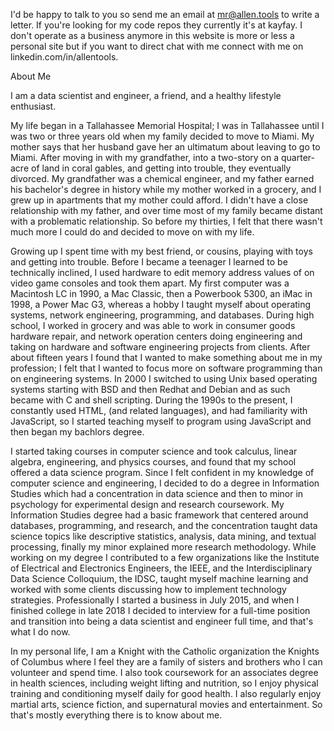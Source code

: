 I'd be happy to talk to you so send me an email at mr@allen.tools to write a letter. If you're looking for my code repos they currently it's at kayfay. I don't operate as a business anymore in this website is more or less a personal site but if you want to direct chat with me connect with me on linkedin.com/in/allentools.

About Me

I am a data scientist and engineer, a friend, and a healthy lifestyle enthusiast.

My life began in a Tallahassee Memorial Hospital; I was in Tallahassee until I was two or three years old when my family decided to move to Miami. My mother says that her husband gave her an ultimatum about leaving to go to Miami. After moving in with my grandfather, into a two-story on a quarter-acre of land in coral gables, and getting into trouble, they eventually divorced. My grandfather was a chemical engineer, and my father earned his bachelor's degree in history while my mother worked in a grocery, and I grew up in apartments that my mother could afford. I didn't have a close relationship with my father, and over time most of my family became distant with a problematic relationship. So before my thirties, I felt that there wasn't much more I could do and decided to move on with my life.

Growing up I spent time with my best friend, or cousins, playing with toys and getting into trouble. Before I became a teenager I learned to be technically inclined, I used hardware to edit memory address values of on video game consoles and took them apart. My first computer was a Macintosh LC in 1990, a Mac Classic, then a Powerbook 5300, an iMac in 1998, a Power Mac G3, whereas a hobby I taught myself about operating systems, network engineering, programming, and databases. During high school, I worked in grocery and was able to work in consumer goods hardware repair, and network operation centers doing engineering and taking on hardware and software engineering projects from clients. After about fifteen years I found that I wanted to make something about me in my profession; I felt that I wanted to focus more on software programming than on engineering systems. In 2000 I switched to using Unix based operating systems starting with BSD and then Redhat and Debian and as such became with C and shell scripting. During the 1990s to the present, I constantly used HTML, (and related languages), and had familiarity with JavaScript, so I started teaching myself to program using JavaScript and then began my bachlors degree.

I started taking courses in computer science and took calculus, linear algebra, engineering, and physics courses, and found that my school offered a data science program. Since I felt confident in my knowledge of computer science and engineering, I decided to do a degree in Information Studies which had a concentration in data science and then to minor in psychology for experimental design and research coursework. My Information Studies degree had a basic framework that centered around databases, programming, and research, and the concentration taught data science topics like descriptive statistics, analysis, data mining, and textual processing, finally my minor explained more research methodology. While working on my degree I contributed to a few organizations like the Institute of Electrical and Electronics Engineers, the IEEE, and the Interdisciplinary Data Science Colloquium, the IDSC, taught myself machine learning and worked with some clients discussing how to implement technology strategies. Professionally I started a business in July 2015, and when I finished college in late 2018 I decided to interview for a full-time position and transition into being a data scientist and engineer full time, and that's what I do now.

In my personal life, I am a Knight with the Catholic organization the Knights of Columbus where I feel they are a family of sisters and brothers who I can volunteer and spend time. I also took coursework for an associates degree in health sciences, including weight lifting and nutrition, so I enjoy physical training and conditioning myself daily for good health. I also regularly enjoy martial arts, science fiction, and supernatural movies and entertainment. So that's mostly everything there is to know about me.
